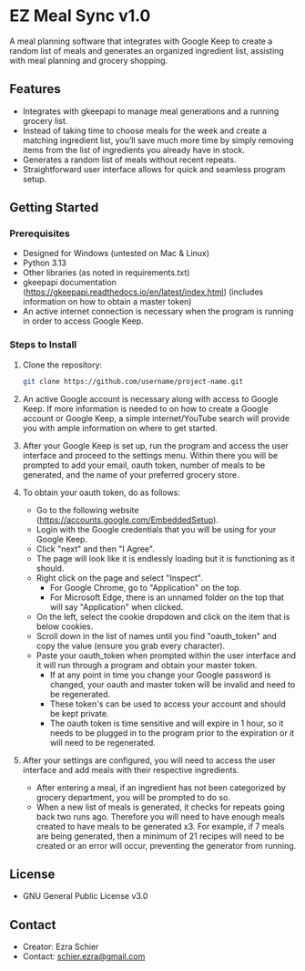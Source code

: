 # EZ Meal Sync v1.0

A meal planning software that integrates with Google Keep to create a random
list of meals and generates an organized ingredient list, assisting with meal
planning and grocery shopping.

## Features

- Integrates with gkeepapi to manage meal generations and a running grocery list.
- Instead of taking time to choose meals for the week and create a matching
ingredient list, you’ll save much more time by simply removing items from the
list of ingredients you already have in stock.
- Generates a random list of meals without recent repeats.
- Straightforward user interface allows for quick and seamless program setup.

## Getting Started

### Prerequisites

- Designed for Windows (untested on Mac & Linux)
- Python 3.13
- Other libraries (as noted in requirements.txt)
- gkeepapi documentation (https://gkeepapi.readthedocs.io/en/latest/index.html)
(includes information on how to obtain a master token)
- An active internet connection is necessary when the program is running in
order to access Google Keep.

### Steps to Install

1. Clone the repository:
   ```bash
   git clone https://github.com/username/project-name.git

2. An active Google account is necessary along with access to Google Keep. If
more information is needed to on how to create a Google account or Google
Keep, a simple internet/YouTube search will provide you with ample information
on where to get started.

3. After your Google Keep is set up, run the program and access the user
interface and proceed to the settings menu. Within there you will be prompted to
add
your email, oauth token, number of meals to be generated, and the name of your
preferred grocery store.

4. To obtain your oauth token, do as follows:
    - Go to the following website (https://accounts.google.com/EmbeddedSetup).
    - Login with the Google credentials that you will be using for your Google
    Keep.
    - Click "next" and then "I Agree".
    - The page will look like it is endlessly loading but it is functioning as
    it should.
    - Right click on the page and select "Inspect".
        - For Google Chrome, go to "Application" on the top.
        - For Microsoft Edge, there is an unnamed folder on the top that will
        say "Application" when clicked.
    - On the left, select the cookie dropdown and click on the item that is
    below cookies.
    - Scroll down in the list of names until you find "oauth_token" and copy
    the value (ensure you grab every character).
    - Paste your oauth_token when prompted within the user interface and it will
    run through a program and obtain your master token.
        - If at any point in time you change your Google password is changed,
        your oauth and master token will be invalid and need to be regenerated.
        - These token's can be used to access your account and should be kept
        private.
        - The oauth token is time sensitive and will expire in 1 hour, so it
        needs to be plugged in to the program prior to the expiration or it will
        need to be regenerated.
5. After your settings are configured, you will need to access the user
interface and add meals with their respective ingredients.
    - After entering a meal, if an ingredient has not been categorized by
    grocery department, you will be prompted to do so.
    - When a new list of meals is generated, it checks for repeats going back
    two runs ago. Therefore you will need to have enough meals created to
    have meals to be generated x3. For example, if 7 meals are being generated,
    then a minimum of 21 recipes will need to be created or an error will occur,
    preventing the generator from running.

## License
- GNU General Public License v3.0

## Contact
- Creator: Ezra Schier
- Contact: schier.ezra@gmail.com